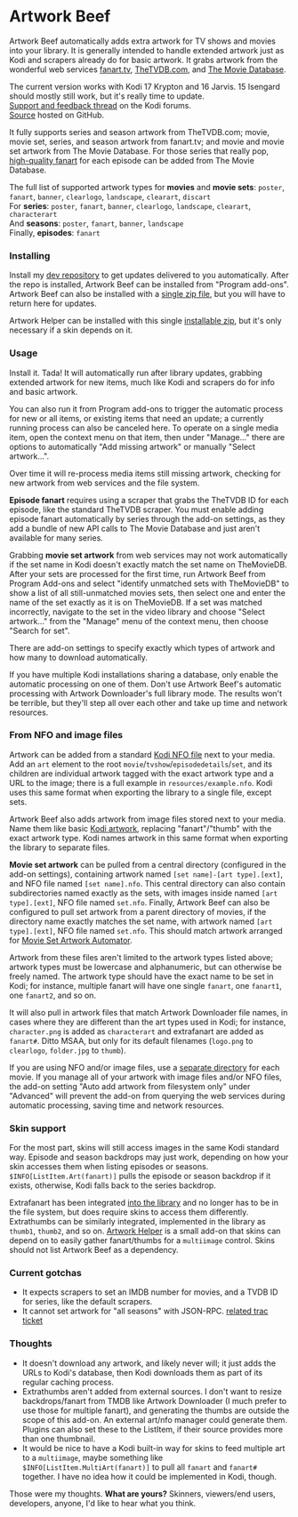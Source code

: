 # Artwork Beef

Artwork Beef automatically adds extra artwork for TV shows and movies into your library. It is generally intended to
handle extended artwork just as Kodi and scrapers already do for basic artwork. It grabs artwork from the wonderful web
services [fanart.tv], [TheTVDB.com], and [The Movie Database].

[fanart.tv]: https://fanart.tv/
[TheTVDB.com]: http://thetvdb.com/
[The Movie Database]: https://www.themoviedb.org/

The current version works with Kodi 17 Krypton and 16 Jarvis. 15 Isengard should mostly still work,
but it's really time to update.  
[Support and feedback thread](http://forum.kodi.tv/showthread.php?tid=258886) on the Kodi forums.  
[Source](https://github.com/rmrector/script.artwork.beef) hosted on GitHub.

It fully supports series and season artwork from TheTVDB.com; movie, movie set, series,
and season artwork from fanart.tv; and movie and movie set artwork from The Movie Database.
For those series that really pop, [high-quality fanart] for each episode can be
added from The Movie Database.

[high-quality fanart]: http://forum.kodi.tv/showthread.php?tid=236248

The full list of supported artwork types for **movies** and **movie sets**: `poster`,
  `fanart`, `banner`, `clearlogo`, `landscape`, `clearart`, `discart`  
For **series**: `poster`, `fanart`, `banner`, `clearlogo`, `landscape`, `clearart`, `characterart`  
And **seasons**: `poster`, `fanart`, `banner`, `landscape`  
Finally, **episodes**: `fanart`

### Installing

Install my [dev repository] to get updates delivered to you automatically. After the repo is
installed, Artwork Beef can be installed from "Program add-ons". Artwork Beef can also
be installed with a [single zip file], but you will have to return here for updates.

Artwork Helper can be installed with this single [installable zip], but it's only necessary if a
skin depends on it.

[dev repository]: https://github.com/rmrector/repository.rector.stuff/raw/master/latest/repository.rector.stuff-latest.zip
[single zip file]: https://github.com/rmrector/repository.rector.stuff/raw/master/latest/script.artwork.beef-latest.zip
[installable zip]: https://github.com/rmrector/repository.rector.stuff/raw/master/latest/script.artwork.helper-latest.zip

### Usage

Install it. Tada! It will automatically run after library updates, grabbing extended
artwork for new items, much like Kodi and scrapers do for info and basic artwork.

You can also run it from Program add-ons to trigger the automatic process for new or all items, or existing
items that need an update; a currently running process can also be canceled here. To operate on a single
media item, open the context menu on that item, then under "Manage..." there are options
to automatically "Add missing artwork" or manually "Select artwork...".

Over time it will re-process media items still missing artwork, checking for new artwork from
web services and the file system.

**Episode fanart** requires using a scraper that grabs the TheTVDB ID for each episode, like the standard TheTVDB scraper.
You must enable adding episode fanart automatically by series through the add-on settings, as they add a bundle of new
API calls to The Movie Database and just aren't available for many series.

Grabbing **movie set artwork** from web services may not work automatically if the set name in
Kodi doesn't exactly match the set name on TheMovieDB. After your sets are processed for the
first time, run Artwork Beef from Program Add-ons and select "identify unmatched sets with TheMovieDB"
to show a list of all still-unmatched movies sets, then select one and enter the name of the set
exactly as it is on TheMovieDB. If a set was matched incorrectly, navigate to the set in the video
library and choose "Select artwork..." from the "Manage" menu of the context menu, then choose "Search for set".

There are add-on settings to specify exactly which types of artwork and how many to
download automatically.

If you have multiple Kodi installations sharing a database, only enable the automatic
processing on one of them. Don't use Artwork Beef's automatic processing with Artwork Downloader's
full library mode. The results won't be terrible, but they'll step all over each
other and take up time and network resources.

### From NFO and image files

Artwork can be added from a standard [Kodi NFO file] next to your media. Add an `art` element to the root
`movie`/`tvshow`/`episodedetails`/`set`, and its children are individual artwork tagged with the exact artwork type and a URL
to the image; there is a full example in `resources/example.nfo`. Kodi uses this same format when exporting the library
to a single file, except sets.

Artwork Beef also adds artwork from image files stored next to your media. Name them like basic [Kodi artwork],
replacing "fanart"/"thumb" with the exact artwork type. Kodi names artwork in this same format when exporting the
library to separate files.

**Movie set artwork** can be pulled from a central directory (configured in the add-on settings),
containing artwork named `[set name]-[art type].[ext]`, and NFO file named `[set name].nfo`.
This central directory can also contain subdirectories named exactly as the sets, with images inside
named `[art type].[ext]`, NFO file named `set.nfo`. Finally, Artwork Beef can also
be configured to pull set artwork from a parent directory of movies, if the directory name exactly matches
the set name, with artwork named `[art type].[ext]`, NFO file named `set.nfo`. This should match artwork
arranged for [Movie Set Artwork Automator].

Artwork from these files aren't limited to the artwork types listed above; artwork types must be
lowercase and alphanumeric, but can otherwise be freely named. The artwork type should have the exact
name to be set in Kodi; for instance, multiple fanart will have one single `fanart`,
one `fanart1`, one `fanart2`, and so on.

It will also pull in artwork files that match Artwork Downloader file names, in cases where they
are different than the art types used in Kodi; for instance, `character.png` is added as
`characterart` and extrafanart are added as `fanart#`. Ditto MSAA, but only for its default
filenames (`logo.png` to `clearlogo`, `folder.jpg` to `thumb`).

If you are using NFO and/or image files, use a [separate directory] for each movie.
If you manage all of your artwork with image files and/or NFO files, the add-on setting
"Auto add artwork from filesystem only" under "Advanced" will prevent the add-on from
querying the web services during automatic processing, saving time and network resources.

[Kodi NFO file]: http://kodi.wiki/view/NFO_files
[Kodi artwork]: http://kodi.wiki/view/Artwork#Naming_conventions
[Movie Set Artwork Automator]: http://forum.kodi.tv/showthread.php?tid=153502
[separate directory]: http://kodi.wiki/view/Movies_(Video_Library)

### Skin support

For the most part, skins will still access images in the same Kodi standard way.
Episode and season backdrops may just work, depending on how your skin accesses them when listing
episodes or seasons. `$INFO[ListItem.Art(fanart)]` pulls the episode or season backdrop if it exists,
otherwise, Kodi falls back to the series backdrop.

Extrafanart has been integrated [into the library] and no longer has to be in the file system,
but does require skins to access them differently. Extrathumbs can be similarly integrated, implemented
in the library as `thumb1`, `thumb2`, and so on. [Artwork Helper] is a small add-on that skins can
depend on to easily gather fanart/thumbs for a `multiimage` control. Skins should not list
Artwork Beef as a dependency.

[into the library]: http://forum.kodi.tv/showthread.php?tid=236649
[Artwork Helper]: https://github.com/rmrector/script.artwork.helper

### Current gotchas

- It expects scrapers to set an IMDB number for movies, and a TVDB ID for series, like the default scrapers.
- It cannot set artwork for "all seasons" with JSON-RPC. [related trac ticket](http://trac.kodi.tv/ticket/16139)

### Thoughts

- It doesn't download any artwork, and likely never will; it just adds the URLs to Kodi's database, then Kodi
  downloads them as part of its regular caching process.
- Extrathumbs aren't added from external sources. I don't want to resize backdrops/fanart from TMDB
  like Artwork Downloader (I much prefer to use those for multiple fanart), and generating
  the thumbs are outside the scope of this add-on. An external art/nfo manager could generate them.
  Plugins can also set these to the ListItem, if their source provides more than one thumbnail.
- It would be nice to have a Kodi built-in way for skins to feed multiple art to a `multiimage`,
  maybe something like `$INFO[ListItem.MultiArt(fanart)]` to pull all `fanart` and `fanart#` together.
  I have no idea how it could be implemented in Kodi, though.

Those were my thoughts. **What are yours?** Skinners, viewers/end users, developers, anyone, I'd like
to hear what you think.
